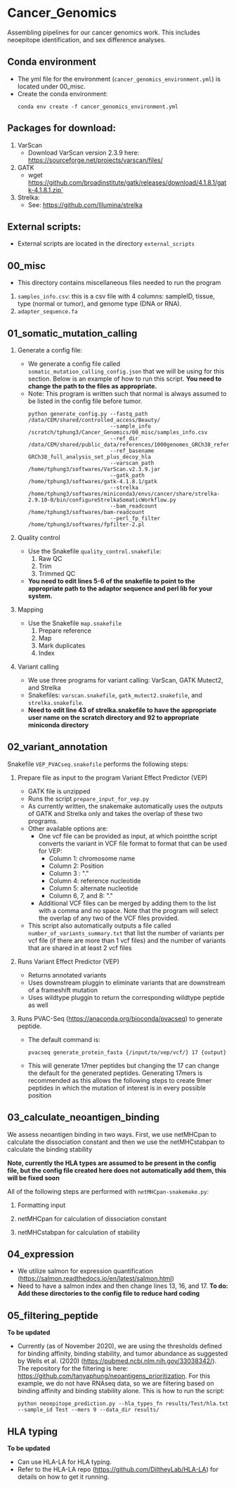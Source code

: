 # Cancer_Genomics
Assembling pipelines for our cancer genomics work. This includes neoepitope identification, and sex difference analyses.

## Conda environment
- The yml file for the environment (`cancer_genomics_environment.yml`) is located under 00_misc.
- Create the conda environment:
    ```
    conda env create -f cancer_genomics_environment.yml
    ```

## Packages for download:
1. VarScan
    - Download VarScan version 2.3.9 here: https://sourceforge.net/projects/varscan/files/
2. GATK
    - wget https://github.com/broadinstitute/gatk/releases/download/4.1.8.1/gatk-4.1.8.1.zip`
3. Strelka:
    - See: https://github.com/Illumina/strelka
    
## External scripts:
- External scripts are located in the directory `external_scripts`

## 00_misc
- This directory contains miscellaneous files needed to run the program
1. `samples_info.csv`: this is a csv file with 4 columns: sampleID, tissue, type (normal or tumor), and genome type (DNA or RNA).
2. `adapter_sequence.fa`
## 01_somatic_mutation_calling
1. Generate a config file:
    - We generate a config file called `somatic_mutation_calling_config.json` that we will be using for this section. Below is an example of how to run this script. **You need to change the path to the files as appropriate.**
    - Note: This program is written such that normal is always assumed to be listed in the config file before tumor.
        ```
        python generate_config.py --fastq_path /data/CEM/shared/controlled_access/Beauty/
                                  --sample_info /scratch/tphung3/Cancer_Genomics/00_misc/samples_info.csv
                                  --ref_dir /data/CEM/shared/public_data/references/1000genomes_GRCh38_reference_genome
                                  --ref_basename GRCh38_full_analysis_set_plus_decoy_hla
                                  --varscan_path /home/tphung3/softwares/VarScan.v2.3.9.jar
                                  --gatk_path /home/tphung3/softwares/gatk-4.1.8.1/gatk 
                                  --strelka /home/tphung3/softwares/miniconda3/envs/cancer/share/strelka-2.9.10-0/bin/configureStrelkaSomaticWorkflow.py
                                  --bam_readcount /home/tphung3/softwares/bam-readcount
                                  --perl_fp_filter /home/tphung3/softwares/fpfilter-2.pl
        ```
2. Quality control
    - Use the Snakefile `quality_control.snakefile`:
        1. Raw QC
        1. Trim
        1. Trimmed QC
    - **You need to edit lines 5-6 of the snakefile to point to the appropriate path to the adaptor sequence and perl lib for your system.**

3. Mapping
    - Use the Snakefile `map.snakefile`
        1. Prepare reference
        2. Map
        3. Mark duplicates
        4. Index

4. Variant calling
    - We use three programs for variant calling: VarScan, GATK Mutect2, and Strelka
    - Snakefiles: `varscan.snakefile`, `gatk_mutect2.snakefile`, and `strelka.snakefile`.
    - **Need to edit line 43 of strelka.snakefile to have the appropriate user name on the scratch directory and 92 to appropriate miniconda directory**

## 02_variant_annotation

Snakefile `VEP_PVACseq.snakefile` performs the following steps:  

1. Prepare file as input to the program Variant Effect Predictor (VEP)
    - GATK file is unzipped
    - Runs the script `prepare_input_for_vep.py`
    - As currently written, the snakemake automatically uses the outputs of GATK and Strelka only and takes the overlap of these two programs. 
    - Other available options are:  
        - One vcf file can be provided as input, at which pointthe script converts the variant in VCF file format to format that can be used for VEP:
            - Column 1: chromosome name
            - Column 2: Position
            - Column 3 : "."
            - Column 4: reference nucleotide
            - Column 5: alternate nucleotide
            - Column 6, 7, and 8: "."
        - Additional VCF files can be merged by adding them to the list with a comma and no space. Note that the program will select the overlap of any two of the VCF files provided.  
    - This script also automatically outputs a file called `number_of_variants_summary.txt` that list the number of variants per vcf file (if there are more than 1 vcf files) and the number of variants that are shared in at least 2 vcf files 

2. Runs Variant Effect Predictor (VEP)
    - Returns annotated variants 
    - Uses downstream pluggin to eliminate variants that are downstream of a frameshift mutation
    - Uses wildtype pluggin to return the corresponding wildtype peptide as well

3. Runs PVAC-Seq (https://anaconda.org/bioconda/pvacseq) to generate peptide. 
    - The default command is:
        ```
        pvacseq generate_protein_fasta {/input/to/vep/vcf/} 17 {output}
        ```
    - This will generate 17mer peptides but changing the 17 can change the default for the generated peptides. Generating 17mers is recommended as this allows the following steps to create 9mer peptides in which the mutation of interest is in every possible position

## 03_calculate_neoantigen_binding
We assess neoantigen binding in two ways. First, we use netMHCpan to calculate the dissociation constant and then we use the netMHCstabpan to calculate the binding stability

**Note, currently the HLA types are assumed to be present in the config file, but the config file created here does not automatically add them, this will be fixed soon**

All of the following steps are performed with `netMHCpan-snakemake.py`:

1. Formatting input

2. netMHCpan for calculation of dissociation constant

3. netMHCstabpan for calculation of stability

## 04_expression
- We utilize salmon for expression quantification (https://salmon.readthedocs.io/en/latest/salmon.html)
- Need to have a salmon index and then change lines 13, 16, and 17. **To do: Add these directories to the config file to reduce hard coding**

## 05_filtering_peptide

**To be updated**

- Currently (as of November 2020), we are using the thresholds defined for binding affinity, binding stability, and tumor abundance as suggested by Wells et al. (2020) (https://pubmed.ncbi.nlm.nih.gov/33038342/). The repository for the filtering is here: https://github.com/tanyaphung/neoantigens_prioritization. For this example, we do not have RNAseq data, so we are filtering based on binding affinity and binding stability alone. This is how to run the script:
    ```
    python neoepitope_prediction.py --hla_types_fn results/Test/hla.txt --sample_id Test --mers 9 --data_dir results/
    ```
  
## HLA typing

**To be updated**
- Can use HLA-LA for HLA typing.
- Refer to the HLA-LA repo (https://github.com/DiltheyLab/HLA-LA) for details on how to get it running.  
